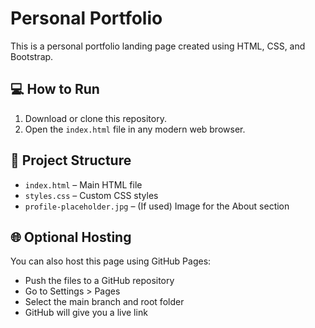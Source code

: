 # Personal Portfolio

This is a personal portfolio landing page created using HTML, CSS, and Bootstrap.

## 💻 How to Run

1. Download or clone this repository.
2. Open the `index.html` file in any modern web browser.

## 📁 Project Structure

- `index.html` – Main HTML file
- `styles.css` – Custom CSS styles
- `profile-placeholder.jpg` – (If used) Image for the About section

## 🌐 Optional Hosting

You can also host this page using GitHub Pages:
- Push the files to a GitHub repository
- Go to Settings > Pages
- Select the main branch and root folder
- GitHub will give you a live link
